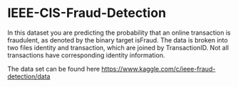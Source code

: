 # IEEE-CIS-Fraud-Detection
In this dataset you are predicting the probability that an online transaction is fraudulent, as denoted by the binary target isFraud.  The data is broken into two files identity and transaction, which are joined by TransactionID. Not all transactions have corresponding identity information.

The data set can be found here 
https://www.kaggle.com/c/ieee-fraud-detection/data
